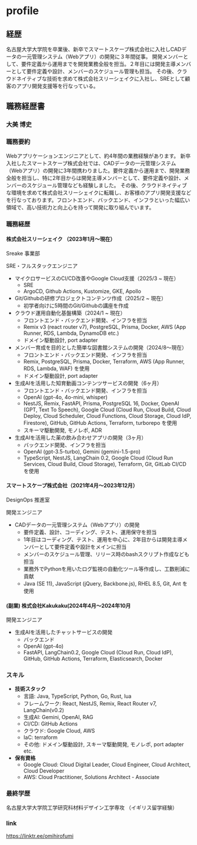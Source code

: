 # profile
## 経歴
名古屋大学大学院を卒業後、新卒でスマートスケープ株式会社に入社しCADデータの一元管理システム（Webアプリ）の開発に３年間従事。
開発メンバーとして、要件定義から運用までを開発業務全般を担当。２年目には開発主導メンバーとして要件定義や設計、メンバーのスケジュール管理も担当。
その後、クラウドネイティブな技術を求めて株式会社スリーシェイクに入社し、SREとして顧客のアプリ開発支援等を行なっている。

## 職務経歴書

### 大美 博史

### 職務要約

Webアプリケーションエンジニアとして、約4年間の業務経験があります。
新卒入社したスマートスケープ株式会社では、CADデータの一元管理システム（Webアプリ）の開発に3年間携わりました。要件定義から運用まで、開発業務全般を担当し、特に2年目からは開発主導メンバーとして、要件定義や設計、メンバーのスケジュール管理なども経験しました。
その後、クラウドネイティブな環境を求めて株式会社スリーシェイクに転職し、お客様のアプリ開発支援などを行なっております。フロントエンド、バックエンド、インフラといった幅広い領域で、高い技術力と向上心を持って開発に取り組んでいます。

### 職務経歴

#### 株式会社スリーシェイク （2023年1月〜現在）

Sreake 事業部

SRE・フルスタックエンジニア

* マイクロサービスのCI/CD改善やGoogle Cloud支援（2025/3 ~ 現在）
    * SRE
    * ArgoCD, Github Actions, Kustomize, GKE, Apollo
* Git/Githubの研修プロジェクトコンテンツ作成（2025/2 ~ 現在）
    * 初学者向けに5時間のGit/Githubの講座を作成   
* クラウド運用自動化基盤構築（2024/1 ~ 現在）
    * フロントエンド・バックエンド開発、インフラを担当
    * Remix v3 (react router v7), PostgreSQL, Prisma, Docker, AWS (App Runner, RDS, Lambda, DynamoDB etc.)
    * ドメイン駆動設計, port adapter
* メンバー育成を目的とした簡単な図書館システムの開発（2024/8〜現在）
    * フロントエンド・バックエンド開発、インフラを担当
    * Remix, PostgreSQL, Prisma, Docker, Terraform, AWS (App Runner, RDS, Lambda, WAF) を使用
    * ドメイン駆動設計, port adapter
* 生成AIを活用した知育動画コンテンツサービスの開発（6ヶ月）
    * フロントエンド・バックエンド開発、インフラを担当
    * OpenAI (gpt-4o, 4o-mini, whisper)
    * NestJS, Remix, FastAPI, Prisma, PostgreSQL 16, Docker, OpenAI (GPT, Text To Speech), Google Cloud (Cloud Run, Cloud Build, Cloud Deploy, Cloud Scheduler, Cloud Functions, Cloud Storage, Cloud IdP, Firestore), GitHub, GitHub Actions, Terraform, turborepo を使用
    * スキーマ駆動開発, モノレポ, ADR
* 生成AIを活用した薬の飲み合わせアプリの開発（3ヶ月）
    * バックエンド開発、インフラを担当
    * OpenAI (gpt-3.5-turbo), Gemini (gemini-1.5-pro)
    * TypeScript, NestJS, LangChain 0.2, Google Cloud (Cloud Run Services, Cloud Build, Cloud Storage), Terraform, Git, GitLab CI/CD を使用




#### スマートスケープ株式会社（2021年4月〜2023年12月）

DesignOps 推進室

開発エンジニア

* CADデータの一元管理システム（Webアプリ）の開発
    * 要件定義、設計、コーディング、テスト、運用保守を担当
    * 1年目はコーディング、テスト、運用を中心に、2年目からは開発主導メンバーとして要件定義や設計をメインに担当
    * メンバーのスケジュール管理、リリース時のbashスクリプト作成なども担当
    * 業務外でPythonを用いたログ監視の自動化ツール等作成し、工数削減に貢献
    * Java (SE 11), JavaScript (jQuery, Backbone.js), RHEL 8.5, Git, Ant を使用
 
#### (副業) 株式会社Kakukaku(2024年4月〜2024年10月

開発エンジニア

* 生成AIを活用したチャットサービスの開発
    * バックエンド
    * OpenAI (gpt-4o)
    * FastAPI, LangChain0.2, Google Cloud (Cloud Run, Cloud IdP), GitHub, GitHub Actions, Terraform, Elasticsearch, Docker

### スキル

* **技術スタック**
    * 言語: Java, TypeScript, Python, Go, Rust, lua 
    * フレームワーク: React, NestJS, Remix, React Router v7, LangChain(v0.2)
    * 生成AI: Gemini, OpenAI, RAG
    * CI/CD: GitHub Actions
    * クラウド: Google Cloud, AWS
    * IaC: terraform
    * その他: ドメイン駆動設計, スキーマ駆動開発, モノレポ, port adapter etc.
* **保有資格**
    * Google Cloud: Cloud Digital Leader, Cloud Engineer, Cloud Architect, Cloud Developer
    * AWS: Cloud Practitioner, Solutions Architect - Associate

### 最終学歴

名古屋大学大学院工学研究科材料デザイン工学専攻
（イギリス留学経験）

### link
https://linktr.ee/omihirofumi
